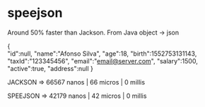 # speejson

Around 50% faster than Jackson. From Java object -> json

{  
   "id":null,
   "name":"Afonso Silva",
   "age":18,
   "birth":1552753131143,
   "taxId":"123345456",
   "email":"email@server.com",
   "salary":1500,
   "active":true,
   "address":null
}


JACKSON => 66567 nanos  |  66 micros  |  0 millis

SPEEJSON => 42179 nanos  |  42 micros  |  0 millis
